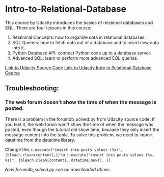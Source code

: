 # Intro-to-Relational-Database

This course by Udacity introduces the basics of relational databases and SQL. There are four lessons in this course:
1. Relational Concepts: how to organize data in relational databases. 
2. SQL Queries: how to fetch data out of a database and to insert new data into it. 
3. Python Database API: connect Python code up to a database server. 
4. Advanced SQL: learn to perform more advanced SQL queries. 

[Link to Udacity Source Code](https://github.com/udacity/fullstack-nanodegree-vm)
[Link to Udacity Intro to Relational Database Course](https://classroom.udacity.com/courses/ud197)

## Troubleshooting: ##
### The web forum doesn't show the time of when the message is posted.  ###

There is a problem in the forumdb_solved.py from Udacity source code. If you test it, the web forum won't show the time of when the message was posted, even though the tutorial did show time, because they only insert the message content into the table. To solve this problem, we need to import datetime from the datetime library.

Change this `c.execute("insert into posts values (%s)", (bleach.clean(content),))` 
to `c.execute("insert into posts values (%s, %s)", (bleach.clean(content), datetime.now(), ))`. 

_New forumdb_solved.py can be downloaded above._
 
